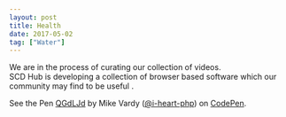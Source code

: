```yaml
---
layout: post
title: Health
date: 2017-05-02
tag: ["Water"]
---
```


<div>We are in the process of curating our collection of videos.</div>
<div></div>
<div>SCD Hub is developing a collection of browser based software which our community may find to be useful .</div>
<div></div>
<div>

See the Pen [QGdLJd](http://codepen.io/i-heart-php/pen/QGdLJd/) by Mike Vardy ([@i-heart-php](http://codepen.io/i-heart-php)) on [CodePen](http://codepen.io).

<script async src="ei.js"></script> 
</div>
<div></div>